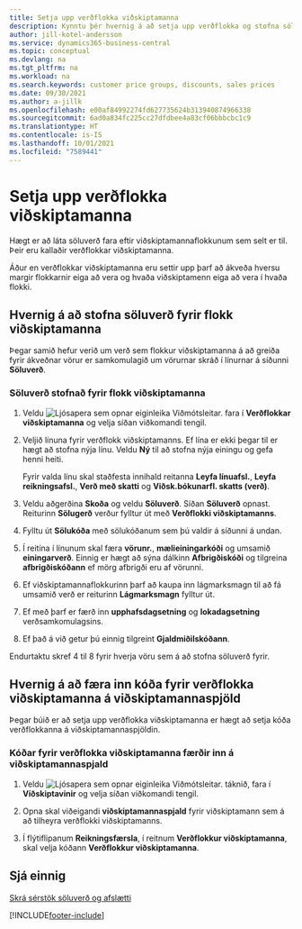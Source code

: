 ```yaml
---
title: Setja upp verðflokka viðskiptamanna
description: Kynntu þér hvernig á að setja upp verðflokka og stofna söluverð fyrir þessa flokka.
author: jill-kotel-andersson
ms.service: dynamics365-business-central
ms.topic: conceptual
ms.devlang: na
ms.tgt_pltfrm: na
ms.workload: na
ms.search.keywords: customer price groups, discounts, sales prices
ms.date: 09/30/2021
ms.author: a-jillk
ms.openlocfilehash: e00af84992274fd627735624b313940874966338
ms.sourcegitcommit: 6ad0a834fc225cc27dfdbee4a83cf06bbbcbc1c9
ms.translationtype: HT
ms.contentlocale: is-IS
ms.lasthandoff: 10/01/2021
ms.locfileid: "7589441"
---
```

# <a name="set-up-customer-price-groups"></a>Setja upp verðflokka viðskiptamanna
  
Hægt er að láta söluverð fara eftir viðskiptamannaflokkunum sem selt er til. Þeir eru kallaðir verðflokkar viðskiptamanna.

Áður en verðflokkar viðskiptamanna eru settir upp þarf að ákveða hversu margir flokkarnir eiga að vera og hvaða viðskiptamenn eiga að vera í hvaða flokki.  

## <a name="how-to-create-sales-prices-for-a-group-of-customers"></a>Hvernig á að stofna söluverð fyrir flokk viðskiptamanna  

Þegar samið hefur verið um verð sem flokkur viðskiptamanna á að greiða fyrir ákveðnar vörur er samkomulagið um vörurnar skráð í línurnar á síðunni **Söluverð**.

### <a name="to-create-sales-prices-for-a-group-of-customers"></a>Söluverð stofnað fyrir flokk viðskiptamanna

1. Veldu ![Ljósapera sem opnar eiginleika Viðmótsleitar.](media/ui-search/search_small.png "Segðu mér hvað þú vilt gera") fara í **Verðflokkar viðskiptamanna** og velja síðan viðkomandi tengil.  

2. Veljið línuna fyrir verðflokk viðskiptamanns. Ef lína er ekki þegar til er hægt að stofna nýja línu. Veldu **Ný** til að stofna nýja einingu og gefa henni heiti.  
    
    Fyrir valda línu skal staðfesta innihald reitanna **Leyfa línuafsl.**, **Leyfa reikningsafsl.**, **Verð með skatti** og **Viðsk.bókunarfl. skatts (verð)**. 
  
3. Veldu aðgerðina **Skoða** og veldu **Söluverð**. Síðan **Söluverð** opnast. Reiturinn **Sölugerð** verður fylltur út með **Verðflokki viðskiptamanns**.  
  
4. Fylltu út **Sölukóða** með sölukóðanum sem þú valdir á síðunni á undan.  
  
5. Í reitina í línunum skal færa **vörunr.**, **mælieiningarkóði** og umsamið **einingarverð**. Einnig er hægt að sýna dálkinn **Afbrigðiskóði** og tilgreina **afbrigðiskóðann** ef mörg afbrigði eru af vörunni.  
  
6. Ef viðskiptamannaflokkurinn þarf að kaupa inn lágmarksmagn til að fá umsamið verð er reiturinn **Lágmarksmagn** fylltur út.  

7. Ef með þarf er færð inn **upphafsdagsetning** og **lokadagsetning** verðsamkomulagsins.  
  
8. Ef það á við getur þú einnig tilgreint **Gjaldmiðilskóðann**.

Endurtaktu skref 4 til 8 fyrir hverja vöru sem á að stofna söluverð fyrir.

## <a name="how-to-enter-customer-price-group-codes-on-customer-cards"></a>Hvernig á að færa inn kóða fyrir verðflokka viðskiptamanna á viðskiptamannaspjöld  

Þegar búið er að setja upp verðflokka viðskiptamanna er hægt að setja kóða verðflokkanna á viðskiptamannaspjöldin.

### <a name="to-enter-customer-price-group-codes-on-a-customer-card"></a>Kóðar fyrir verðflokka viðskiptamanna færðir inn á viðskiptamannaspjald  

1. Veldu ![Ljósapera sem opnar eiginleika Viðmótsleitar.](media/ui-search/search_small.png "Segðu mér hvað þú vilt gera") táknið, fara í **Viðskiptavinir** og velja síðan viðkomandi tengil.  

2. Opna skal viðeigandi **viðskiptamannaspjald** fyrir viðskiptamann sem á að tilheyra verðflokki viðskiptamanns.  

3. Í flýtiflipanum **Reikningsfærsla**, í reitnum **Verðflokkur viðskiptamanna**, skal velja kóðann **Verðflokkur viðskiptamanna**.  


## <a name="see-also"></a>Sjá einnig

[Skrá sérstök söluverð og afslætti](sales-how-record-sales-price-discount-payment-agreements.md)  

[!INCLUDE[footer-include](includes/footer-banner.md)]
